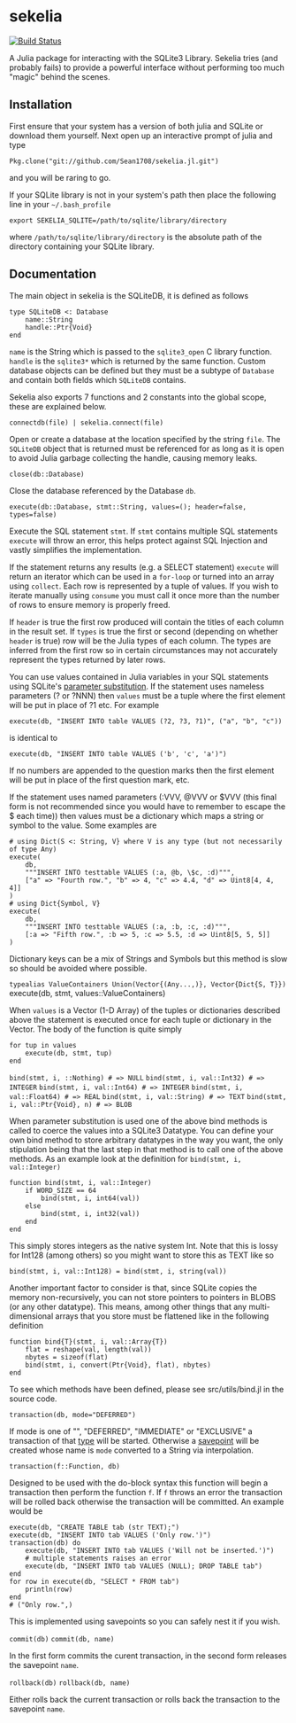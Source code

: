 # sekelia

[![Build Status](https://travis-ci.org/Sean1708/sekelia.jl.svg?branch=master)](https://travis-ci.org/Sean1708/sekelia.jl)

A Julia package for interacting with the SQLite3 Library. Sekelia tries (and
probably fails) to provide a powerful interface without performing too much
"magic" behind the scenes.


## Installation

First ensure that your system has a version of both julia and SQLite or
download them yourself. Next open up an interactive prompt of julia and type

    Pkg.clone("git://github.com/Sean1708/sekelia.jl.git")

and you will be raring to go.

If your SQLite library is not in your system's path then place the following
line in your `~/.bash_profile`

    export SEKELIA_SQLITE=/path/to/sqlite/library/directory

where `/path/to/sqlite/library/directory` is the absolute path of the directory
containing your SQLite library.


## Documentation

The main object in sekelia is the SQLiteDB, it is defined as follows

    type SQLiteDB <: Database
        name::String
        handle::Ptr{Void}
    end

`name` is the String which is passed to the `sqlite3_open` C library function.
`handle` is the `sqlite3*` which is returned by the same function. Custom
database objects can be defined but they must be a subtype of `Database` and
contain both fields which `SQLiteDB` contains. 

Sekelia also exports 7 functions and 2 constants into the global scope, these are
explained below.

`connectdb(file) | sekelia.connect(file)`

Open or create a database at the location specified by the string `file`. The
`SQLiteDB` object that is returned must be referenced for as long as it is open
to avoid Julia garbage collecting the handle, causing memory leaks.

`close(db::Database)`

Close the database referenced by the Database `db`.

`execute(db::Database, stmt::String, values=(); header=false, types=false)`

Execute the SQL statement `stmt`. If `stmt` contains multiple SQL statements
`execute` will throw an error, this helps protect against SQL Injection and
vastly simplifies the implementation.

If the statement returns any results (e.g. a SELECT statement) `execute` will
return an iterator which can be used in a `for-loop` or turned into an array
using `collect`. Each row is represented by a tuple of values. If you wish to
iterate manually using `consume` you must call it once more than the number of
rows to ensure memory is properly freed.

If `header` is true the first row produced will contain the titles of each column
in the result set. If `types` is true the first or second (depending on whether
`header` is true) row will be the Julia types of each column. The types are
inferred from the first row so in certain circumstances may not accurately
represent the types returned by later rows.

You can use values contained in Julia variables in your SQL statements using
SQLite's [parameter substitution](http://www.sqlite.org/c3ref/bind_blob.html).
If the statement uses nameless parameters (? or ?NNN) then `values` must be a
tuple where the first element will be put in place of ?1 etc. For example

    execute(db, "INSERT INTO table VALUES (?2, ?3, ?1)", ("a", "b", "c"))

is identical to

    execute(db, "INSERT INTO table VALUES ('b', 'c', 'a')")

If no numbers are appended to the question marks then the first element will be
put in place of the first question mark, etc.

If the statement uses named parameters (:VVV, @VVV or $VVV (this final form is
not recommended since you would have to remember to escape the $ each time))
then values must be a dictionary which maps a string or symbol to the value.
Some examples are

    # using Dict(S <: String, V} where V is any type (but not necessarily of type Any)
    execute(
        db,
        """INSERT INTO testtable VALUES (:a, @b, \$c, :d)""",
        ["a" => "Fourth row.", "b" => 4, "c" => 4.4, "d" => Uint8[4, 4, 4]]
    )
    # using Dict{Symbol, V}
    execute(
        db,
        """INSERT INTO testtable VALUES (:a, :b, :c, :d)""",
        [:a => "Fifth row.", :b => 5, :c => 5.5, :d => Uint8[5, 5, 5]]
    )

Dictionary keys can be a mix of Strings and Symbols but this method is slow so
should be avoided where possible.

`typealias ValueContainers Union(Vector{(Any...,)}, Vector{Dict{S, T}})
`execute(db, stmt, values::ValueContainers)

When `values` is a Vector (1-D Array) of the tuples or dictionaries described
above the statement is executed once for each tuple or dictionary in the Vector.
The body of the function is quite simply

    for tup in values
        execute(db, stmt, tup)
    end

`bind(stmt, i, ::Nothing) # => NULL`
`bind(stmt, i, val::Int32) # => INTEGER`
`bind(stmt, i, val::Int64) # => INTEGER`
`bind(stmt, i, val::Float64) # => REAL`
`bind(stmt, i, val::String) # => TEXT`
`bind(stmt, i, val::Ptr{Void}, n) # => BLOB`

When parameter substitution is used one of the above bind methods is called to
coerce the values into a SQLite3 Datatype. You can define your own bind method
to store arbitrary datatypes in the way you want, the only stipulation being
that the last step in that method is to call one of the above methods. As an
example look at the definition for `bind(stmt, i, val::Integer)`

    function bind(stmt, i, val::Integer)
        if WORD_SIZE == 64
            bind(stmt, i, int64(val))
        else
            bind(stmt, i, int32(val))
        end
    end

This simply stores integers as the native system Int. Note that this is lossy
for Int128 (among others) so you might want to store this as TEXT like so

    bind(stmt, i, val::Int128) = bind(stmt, i, string(val))

Another important factor to consider is that, since SQLite copies the memory
non-recursively, you can not store pointers to pointers in BLOBS (or any other
datatype). This means, among other things that any multi-dimensional arrays that
you store must be flattened like in the following definition

    function bind{T}(stmt, i, val::Array{T})
        flat = reshape(val, length(val))
        nbytes = sizeof(flat)
        bind(stmt, i, convert(Ptr{Void}, flat), nbytes)
    end

To see which methods have been defined, please see src/utils/bind.jl in the
source code.

`transaction(db, mode="DEFERRED")`

If mode is one of "", "DEFERRED", "IMMEDIATE" or "EXCLUSIVE" a transaction of
that [type](http://www.sqlite.org/lang_transaction.html) will be started.
Otherwise a [savepoint](http://www.sqlite.org/lang_savepoint.html) will be
created whose name is `mode` converted to a String via interpolation.

`transaction(f::Function, db)`

Designed to be used with the do-block syntax this function will begin a
transaction then perform the function `f`. If `f` throws an error the
transaction will be rolled back otherwise the transaction will be committed. An
example would be

    execute(db, "CREATE TABLE tab (str TEXT);")
    execute(db, "INSERT INTO tab VALUES ('Only row.')")
    transaction(db) do
        execute(db, "INSERT INTO tab VALUES ('Will not be inserted.')")
        # multiple statements raises an error
        execute(db, "INSERT INTO tab VALUES (NULL); DROP TABLE tab")
    end
    for row in execute(db, "SELECT * FROM tab")
        println(row)
    end
    # ("Only row.",)

This is implemented using savepoints so you can safely nest it if you wish.

`commit(db)`
`commit(db, name)`

In the first form commits the curent transaction, in the second form releases
the savepoint `name`.

`rollback(db)`
`rollback(db, name)`

Either rolls back the current transaction or rolls back the transaction to the
savepoint `name`.
